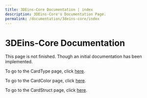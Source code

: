```yaml
---
title: 3DEins-Core Documentation | index
description: 3DEins-Core's Documentation Page.
permalink: /documentation/3deins-core/index
---
```


# 3DEins-Core Documentation

This page is not finished. Though an initial documentation has been implemented.

To go to the CardType page, click [here](cardtype).

To go to the CardColor page, click [here](cardcolor).

To go to the CardStruct page, click [here](cardstruct).